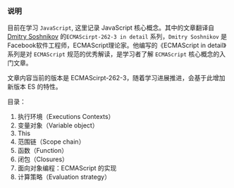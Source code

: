  ### 说明

目前在学习 `JavaScript`, 这里记录 JavaScript 核心概念。其中的文章翻译自 [Dmitry Soshnikov](http://dmitrysoshnikov.com/) 的`ECMAScirpt-262-3 in detail` 系列，`Dmitry Soshnikov` 是Facebook软件工程师，ECMAScript理论家。他编写的《ECMAScript in detail》系列是对 `ECMAScript` 规范的优秀解读，是学习者了解 `ECMAScript` 核心概念的入门文章。

文章内容当前的版本是 ECMAScirpt-262-3，随着学习进展推进，会基于此增加新版本 ES 的特性。

目录：
1. 执行环境（Executions Contexts）
2. 变量对象（Variable object）
3. This
4. 范围链（Scope chain）
5. 函数（Function）
6. 闭包（Closures）
7. 面向对象编程：ECMAScript 的实现
8. 计算策略（Evaluation strategy）
